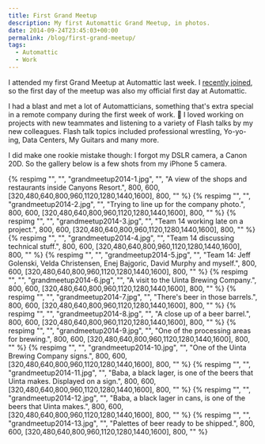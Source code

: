 ```yaml
---
title: First Grand Meetup
description: My first Automattic Grand Meetup, in photos.
date: 2014-09-24T23:45:03+00:00
permalink: /blog/first-grand-meetup/
tags:
  - Automattic
  - Work
---
```


I attended my first Grand Meetup at Automattic last week. I [recently joined](/blog/joining-automattic/), so the first day of the meetup was also my official first day at Automattic.

I had a blast and met a lot of Automatticians, something that's extra special in a remote company during the first week of work. 🙂 I loved working on projects with new teammates and listening to a variety of Flash talks by my new colleagues. Flash talk topics included professional wrestling, Yo-yo-ing, Data Centers, My Guitars and many more.

I did make one rookie mistake though: I forgot my DSLR camera, a Canon 20D. So the gallery below is a few shots from my iPhone 5 camera.

<div class="reel">
  {% respimg "", "", "grandmeetup2014-1.jpg", "", "A view of the shops and restaurants inside Canyons Resort.", 800, 600, [320,480,640,800,960,1120,1280,1440,1600], 800, "" %}
  {% respimg "", "", "grandmeetup2014-2.jpg", "", "Trying to line up for the company photo.", 800, 600, [320,480,640,800,960,1120,1280,1440,1600], 800, "" %}
  {% respimg "", "", "grandmeetup2014-3.jpg", "", "Team 14 working late on a project.", 800, 600, [320,480,640,800,960,1120,1280,1440,1600], 800, "" %}
  {% respimg "", "", "grandmeetup2014-4.jpg", "", "Team 14 discussing technical stuff.", 800, 600, [320,480,640,800,960,1120,1280,1440,1600], 800, "" %}
  {% respimg "", "", "grandmeetup2014-5.jpg", "", "Team 14: Jeff Golenski, Velda Christensen, Enej Bajgoric, David Murphy and myself.", 800, 600, [320,480,640,800,960,1120,1280,1440,1600], 800, "" %}
  {% respimg "", "", "grandmeetup2014-6.jpg", "", "A visit to the Uinta Brewing Company.", 800, 600, [320,480,640,800,960,1120,1280,1440,1600], 800, "" %}
  {% respimg "", "", "grandmeetup2014-7.jpg", "", "There's beer in those barrels.", 800, 600, [320,480,640,800,960,1120,1280,1440,1600], 800, "" %}
  {% respimg "", "", "grandmeetup2014-8.jpg", "", "A close up of a beer barrel.", 800, 600, [320,480,640,800,960,1120,1280,1440,1600], 800, "" %}
  {% respimg "", "", "grandmeetup2014-9.jpg", "", "One of the processing areas for brewing.", 800, 600, [320,480,640,800,960,1120,1280,1440,1600], 800, "" %}
  {% respimg "", "", "grandmeetup2014-10.jpg", "", "One of the Uinta Brewing Company signs.", 800, 600, [320,480,640,800,960,1120,1280,1440,1600], 800, "" %}
  {% respimg "", "", "grandmeetup2014-11.jpg", "", "Baba, a black lager, is one of the beers that Uinta makes. Displayed on a sign.", 800, 600, [320,480,640,800,960,1120,1280,1440,1600], 800, "" %}
  {% respimg "", "", "grandmeetup2014-12.jpg", "", "Baba, a black lager in cans, is one of the beers that Uinta makes.", 800, 600, [320,480,640,800,960,1120,1280,1440,1600], 800, "" %}
  {% respimg "", "", "grandmeetup2014-13.jpg", "", "Palettes of beer ready to be shipped.", 800, 600, [320,480,640,800,960,1120,1280,1440,1600], 800, "" %}
</div>